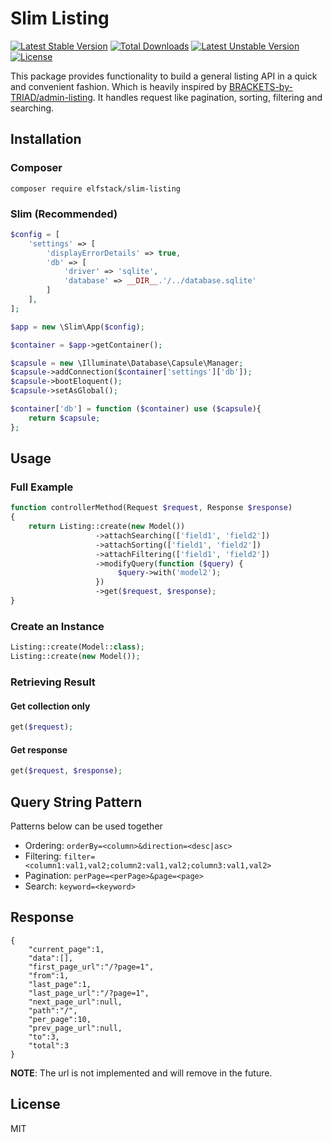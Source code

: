 # Slim Listing

[![Latest Stable Version](https://poser.pugx.org/elfstack/slim-listing/v/stable)](https://packagist.org/packages/elfstack/slim-listing)
[![Total Downloads](https://poser.pugx.org/elfstack/slim-listing/downloads)](https://packagist.org/packages/elfstack/slim-listing)
[![Latest Unstable Version](https://poser.pugx.org/elfstack/slim-listing/v/unstable)](https://packagist.org/packages/elfstack/slim-listing)
[![License](https://poser.pugx.org/elfstack/slim-listing/license)](https://packagist.org/packages/elfstack/slim-listing)

This package provides functionality to build a general listing API in a quick and convenient fashion.
Which is heavily inspired by [BRACKETS-by-TRIAD/admin-listing](https://github.com/BRACKETS-by-TRIAD/admin-listing).
It handles request like pagination, sorting, filtering and searching.

## Installation
### Composer
```shell script
composer require elfstack/slim-listing
```
### Slim (Recommended)
```php
$config = [
    'settings' => [
        'displayErrorDetails' => true,
        'db' => [
            'driver' => 'sqlite',
            'database' => __DIR__.'/../database.sqlite'
        ]
    ],
];

$app = new \Slim\App($config);

$container = $app->getContainer();

$capsule = new \Illuminate\Database\Capsule\Manager;
$capsule->addConnection($container['settings']['db']);
$capsule->bootEloquent();
$capsule->setAsGlobal();

$container['db'] = function ($container) use ($capsule){
    return $capsule;
};

```

## Usage

### Full Example
```php
function controllerMethod(Request $request, Response $response)
{
    return Listing::create(new Model())
                   ->attachSearching(['field1', 'field2'])
                   ->attachSorting(['field1', 'field2'])
                   ->attachFiltering(['field1', 'field2'])
                   ->modifyQuery(function ($query) {
                        $query->with('model2');
                   })
                   ->get($request, $response);
}
```

### Create an Instance

```php
Listing::create(Model::class);
Listing::create(new Model());
```

### Retrieving Result
#### Get collection only
```php
get($request);
```
#### Get response
```php
get($request, $response);
```

## Query String Pattern
Patterns below can be used together

* Ordering: `orderBy=<column>&direction=<desc|asc>`
* Filtering: `filter=<column1:val1,val2;column2:val1,val2;column3:val1,val2>`
* Pagination: `perPage=<perPage>&page=<page>`
* Search: `keyword=<keyword>`

## Response
```
{
    "current_page":1,
    "data":[],
    "first_page_url":"/?page=1",
    "from":1,
    "last_page":1,
    "last_page_url":"/?page=1",
    "next_page_url":null,
    "path":"/",
    "per_page":10,
    "prev_page_url":null,
    "to":3,
    "total":3
}
```
**NOTE**: The url is not implemented and will remove in the future.
## License

MIT

